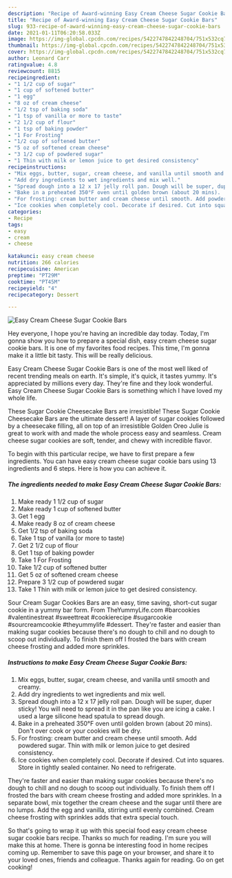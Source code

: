 ```yaml
---
description: "Recipe of Award-winning Easy Cream Cheese Sugar Cookie Bars"
title: "Recipe of Award-winning Easy Cream Cheese Sugar Cookie Bars"
slug: 933-recipe-of-award-winning-easy-cream-cheese-sugar-cookie-bars
date: 2021-01-11T06:20:58.033Z
image: https://img-global.cpcdn.com/recipes/5422747842248704/751x532cq70/easy-cream-cheese-sugar-cookie-bars-recipe-main-photo.jpg
thumbnail: https://img-global.cpcdn.com/recipes/5422747842248704/751x532cq70/easy-cream-cheese-sugar-cookie-bars-recipe-main-photo.jpg
cover: https://img-global.cpcdn.com/recipes/5422747842248704/751x532cq70/easy-cream-cheese-sugar-cookie-bars-recipe-main-photo.jpg
author: Leonard Carr
ratingvalue: 4.8
reviewcount: 8815
recipeingredient:
- "1 1/2 cup of sugar"
- "1 cup of softened butter"
- "1 egg"
- "8 oz of cream cheese"
- "1/2 tsp of baking soda"
- "1 tsp of vanilla or more to taste"
- "2 1/2 cup of flour"
- "1 tsp of baking powder"
- "1 For Frosting"
- "1/2 cup of softened butter"
- "5 oz of softened cream cheese"
- "3 1/2 cup of powdered sugar"
- "1 Thin with milk or lemon juice to get desired consistency"
recipeinstructions:
- "Mix eggs, butter, sugar, cream cheese, and vanilla until smooth and creamy."
- "Add dry ingredients to wet ingredients and mix well."
- "Spread dough into a 12 x 17 jelly roll pan. Dough will be super, duper sticky! You will need to spread it in the pan like you are icing a cake. I used a large silicone head spatula to spread dough."
- "Bake in a preheated 350°F oven until golden brown (about 20 mins).  Don&#39;t over cook or your cookies will be dry."
- "For frosting: cream butter and cream cheese until smooth. Add powdered sugar. Thin with milk or lemon juice to get desired consistency."
- "Ice cookies when completely cool. Decorate if desired. Cut into squares. Store in tightly sealed container. No need to refrigerate."
categories:
- Recipe
tags:
- easy
- cream
- cheese

katakunci: easy cream cheese 
nutrition: 266 calories
recipecuisine: American
preptime: "PT29M"
cooktime: "PT45M"
recipeyield: "4"
recipecategory: Dessert

---
```



![Easy Cream Cheese Sugar Cookie Bars](https://img-global.cpcdn.com/recipes/5422747842248704/751x532cq70/easy-cream-cheese-sugar-cookie-bars-recipe-main-photo.jpg)

Hey everyone, I hope you're having an incredible day today. Today, I'm gonna show you how to prepare a special dish, easy cream cheese sugar cookie bars. It is one of my favorites food recipes. This time, I'm gonna make it a little bit tasty. This will be really delicious.

Easy Cream Cheese Sugar Cookie Bars is one of the most well liked of recent trending meals on earth. It's simple, it's quick, it tastes yummy. It's appreciated by millions every day. They're fine and they look wonderful. Easy Cream Cheese Sugar Cookie Bars is something which I have loved my whole life.

These Sugar Cookie Cheesecake Bars are irresistible! These Sugar Cookie Cheesecake Bars are the ultimate dessert! A layer of sugar cookies followed by a cheesecake filling, all on top of an irresistible Golden Oreo Julie is great to work with and made the whole process easy and seamless. Cream cheese sugar cookies are soft, tender, and chewy with incredible flavor.


To begin with this particular recipe, we have to first prepare a few ingredients. You can have easy cream cheese sugar cookie bars using 13 ingredients and 6 steps. Here is how you can achieve it.

<!--inarticleads1-->

##### The ingredients needed to make Easy Cream Cheese Sugar Cookie Bars:

1. Make ready 1 1/2 cup of sugar
1. Make ready 1 cup of softened butter
1. Get 1 egg
1. Make ready 8 oz of cream cheese
1. Get 1/2 tsp of baking soda
1. Take 1 tsp of vanilla (or more to taste)
1. Get 2 1/2 cup of flour
1. Get 1 tsp of baking powder
1. Take 1 For Frosting
1. Take 1/2 cup of softened butter
1. Get 5 oz of softened cream cheese
1. Prepare 3 1/2 cup of powdered sugar
1. Take 1 Thin with milk or lemon juice to get desired consistency.


Sour Cream Sugar Cookies Bars are an easy, time saving, short-cut sugar cookie in a yummy bar form. From TheYummyLife.com #barcookies #valentinestreat #sweettreat #cookierecipe #sugarcookie #sourcreamcookie #theyummylife #dessert. They&#39;re faster and easier than making sugar cookies because there&#39;s no dough to chill and no dough to scoop out individually. To finish them off I frosted the bars with cream cheese frosting and added more sprinkles. 

<!--inarticleads2-->

##### Instructions to make Easy Cream Cheese Sugar Cookie Bars:

1. Mix eggs, butter, sugar, cream cheese, and vanilla until smooth and creamy.
1. Add dry ingredients to wet ingredients and mix well.
1. Spread dough into a 12 x 17 jelly roll pan. Dough will be super, duper sticky! You will need to spread it in the pan like you are icing a cake. I used a large silicone head spatula to spread dough.
1. Bake in a preheated 350°F oven until golden brown (about 20 mins).  Don&#39;t over cook or your cookies will be dry.
1. For frosting: cream butter and cream cheese until smooth. Add powdered sugar. Thin with milk or lemon juice to get desired consistency.
1. Ice cookies when completely cool. Decorate if desired. Cut into squares. Store in tightly sealed container. No need to refrigerate.


They&#39;re faster and easier than making sugar cookies because there&#39;s no dough to chill and no dough to scoop out individually. To finish them off I frosted the bars with cream cheese frosting and added more sprinkles. In a separate bowl, mix together the cream cheese and the sugar until there are no lumps. Add the egg and vanilla, stirring until evenly combined. Cream cheese frosting with sprinkles adds that extra special touch. 

So that's going to wrap it up with this special food easy cream cheese sugar cookie bars recipe. Thanks so much for reading. I'm sure you will make this at home. There is gonna be interesting food in home recipes coming up. Remember to save this page on your browser, and share it to your loved ones, friends and colleague. Thanks again for reading. Go on get cooking!
